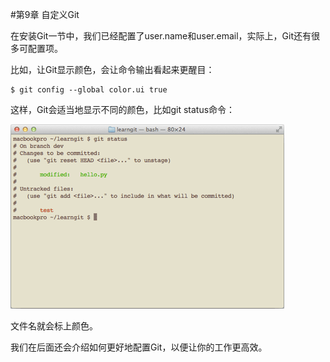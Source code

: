 #第9章 自定义Git

在安装Git一节中，我们已经配置了user.name和user.email，实际上，Git还有很多可配置项。

比如，让Git显示颜色，会让命令输出看起来更醒目：

	$ git config --global color.ui true

这样，Git会适当地显示不同的颜色，比如git status命令：

![git-color](../image/chapter9/9-1.jpg)

文件名就会标上颜色。

我们在后面还会介绍如何更好地配置Git，以便让你的工作更高效。
